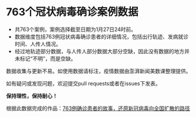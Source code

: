 # 763个冠状病毒确诊案例数据

* 共763个案例，案例选择截至日期为1月27日24时前。
* 数据维度包括763例冠状病毒确诊患者的详细情况，包括出行轨迹、发病就诊时间、人传人情况。
* 经过地轨迹部分数据，与人传人部分数据大部分空缺，因此没有数据的地方并未标记“不明”，而是空缺。

数据收集与更新不易。如使用数据请标注，疫情数据由澎湃新闻美数课整理提供。

如有疑问或发现问题，欢迎提交pull requests或者在issues下发表。

**保持理性，保持耐心！**

根据此数据完成的作品：[763例确诊患者的故事，还原新冠病毒向全国扩散的路径](https://www.thepaper.cn/newsDetail_forward_5719018)
